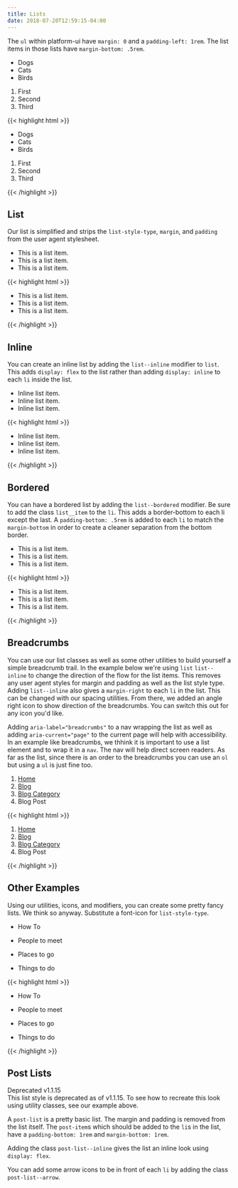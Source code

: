 ```yaml
---
title: Lists
date: 2018-07-20T12:59:15-04:00
---
```

The `ul` within platform-ui have `margin: 0` and a `padding-left: 1rem`. The list items in those lists have `margin-bottom: .5rem`.

<ul>
  <li>Dogs</li>
  <li>Cats</li>
  <li>Birds</li>
</ul>
<div class="my-3"></div>
<ol>
  <li>First</li>
  <li>Second</li>
  <li>Third</li>
</ol>

<div class="mt-3 mb-4">
{{< highlight html >}}
<!-- Unordered List -->
<ul>
  <li>Dogs</li>
  <li>Cats</li>
  <li>Birds</li>
</ul>

<!-- Ordered List -->
<ol>
  <li>First</li>
  <li>Second</li>
  <li>Third</li>
</ol>
{{< /highlight >}}
</div>


## List

Our list is simplified and strips the `list-style-type`, `margin`, and `padding` from the user agent stylesheet.

<ul class="list">
  <li>This is a list item.</li>
  <li>This is a list item.</li>
  <li>This is a list item.</li>
</ul>

<div class="mt-3 mb-4">
{{< highlight html >}}
 <ul class="list">
   <li>This is a list item.</li>
   <li>This is a list item.</li>
   <li>This is a list item.</li>
 </ul>
{{< /highlight >}}
</div>


## Inline

You can create an inline list by adding the `list--inline` modifier to `list`. This adds `display: flex` to the list rather than adding `display: inline` to each `li` inside the list.

<ul class="list list--inline">
  <li>Inline list item.</li>
  <li>Inline list item.</li>
  <li>Inline list item.</li>
</ul>

<div class="mt-3 mb-4">
{{< highlight html >}}
<ul class="list list--inline">
  <li>Inline list item.</li>
  <li>Inline list item.</li>
  <li>Inline list item.</li>
</ul>
{{< /highlight >}}
</div>


## Bordered

You can have a bordered list by adding the `list--bordered` modifier. Be sure to add the class `list__item` to the `li`. This adds a border-bottom to each li except the last. A `padding-bottom: .5rem` is added to each `li` to match the `margin-bottom` in order to create a cleaner separation from the bottom border.

<ul class="list list--bordered">
  <li class="list__item">This is a list item.</li>
  <li class="list__item">This is a list item.</li>
  <li class="list__item">This is a list item.</li>
</ul>

<div class="mt-3 mb-4">
{{< highlight html >}}
<ul class="list list--bordered">
  <li class="list__item">This is a list item.</li>
  <li class="list__item">This is a list item.</li>
  <li class="list__item">This is a list item.</li>
</ul>
{{< /highlight >}}
</div>


## Breadcrumbs

You can use our list classes as well as some other utilities to build yourself a simple breadcrumb trail. In the example below we're using `list` `list--inline` to change the direction of the flow for the list items. This removes any user agent styles for margin and padding as well as the list style type. Adding `list--inline` also gives a `margin-right` to each `li` in the list. This can be changed with our spacing utilities. From there, we added an angle right icon to show direction of the breadcrumbs. You can switch this out for any icon you'd like.

Adding `aria-label="breadcrumbs"` to a nav wrapping the list as well as adding `aria-current="page"` to the current page will help with accessibility. In an example like breadcrumbs, we thhink it is important to use a list element and to wrap it in a `nav`. The nav will help direct screen readers. As far as the list, since there is an order to the breadcrumbs you can use an `ol` but using a `ul` is just fine too.

<nav aria-label="breadcrumbs">
  <ol class="list list--inline">
    <li class="flex flex--align-center">
      <a href="#">Home</a> <i class="pi-angle-right ml-2"></i>
    </li>
    <li class="flex flex--align-center">
      <a href="#">Blog</a> <i class="pi-angle-right ml-2"></i>
    </li>
    <li class="flex flex--align-center">
      <a href="#">Blog Category</a> <i class="pi-angle-right ml-2"></i>
    </li>
    <li class="flex flex--align-center">
      <span aria-current="page">Blog Post</span>
    </li>
  </ol>
</nav>

<div class="mt-3 mb-4">
{{< highlight html >}}
<nav aria-label="breadcrumbs">
  <ol class="list list--inline">
    <li class="flex flex--align-center">
      <a href="#">Home</a> <i class="pi-angle-right ml-2"></i>
    </li>
    <li class="flex flex--align-center">
      <a href="#">Blog</a> <i class="pi-angle-right ml-2"></i>
    </li>
    <li class="flex flex--align-center">
      <a href="#">Blog Category</a> <i class="pi-angle-right ml-2"></i>
    </li>
    <li class="flex flex--align-center">
      <span aria-current="page">Blog Post</span>
    </li>
  </ol>
</nav>
{{< /highlight >}}
</div>


## Other Examples

Using our utilities, icons, and modifiers, you can create some pretty fancy lists. We think so anyway. Substitute a font-icon for `list-style-type`.
<ul class="list">
  <li class="flex">
    <i class="pi-arrow-solid-right text-salmon mr-3"></i> <p class="border-b border--color-lighter pb-2 mb-0 flex--grow">How To</p>
  </li>
  <li class="flex">
    <i class="pi-arrow-solid-right text-salmon mr-3"></i> <p class="border-b border--color-lighter pb-2 mb-0 flex--grow">People to meet</p>
  </li>
  <li class="flex">
    <i class="pi-arrow-solid-right text-salmon mr-3"></i> <p class="border-b border--color-lighter pb-2 mb-0 flex--grow">Places to go</p>
  </li>
  <li class="flex">
    <i class="pi-arrow-solid-right text-salmon mr-3"></i> <p class="mb-0 flex--grow">Things to do</p>
  </li>
</ul>

<div class="mt-3 mb-4">
{{< highlight html >}}
<ul class="list">
  <li class="flex">
    <i class="pi-arrow-solid-right text-salmon mr-3"></i> <p class="border-b border--color-lighter pb-2 mb-0 flex--grow">How To</p>
  </li>
  <li class="flex">
    <i class="pi-arrow-solid-right text-salmon mr-3"></i> <p class="border-b border--color-lighter pb-2 mb-0 flex--grow">People to meet</p>
  </li>
  <li class="flex">
    <i class="pi-arrow-solid-right text-salmon mr-3"></i> <p class="border-b border--color-lighter pb-2 mb-0 flex--grow">Places to go</p>
  </li>
  <li class="flex">
    <i class="pi-arrow-solid-right text-salmon mr-3"></i> <p class="mb-0 flex--grow">Things to do</p>
  </li>
</ul>
{{< /highlight >}}
</div>


## Post Lists

<div class="block-4 mb-3">
  <div class="pill text--size-xs background-negative inverted no-border">
    <i class="pi-flag mr-1"></i>
    Deprecated v1.1.15
  </div> 
</div>
This list style is deprecated as of v1.1.15. To see how to recreate this look using utility classes, see our example above.

A `post-list` is a pretty basic list. The margin and padding is removed from the list itself. The `post-item`s which should be added to the `li`s in the list, have a `padding-bottom: 1rem` and `margin-bottom: 1rem`.

Adding the class `post-list--inline` gives the list an inline look using `display: flex`.

You can add some arrow icons to be in front of each `li` by adding the class `post-list--arrow`.